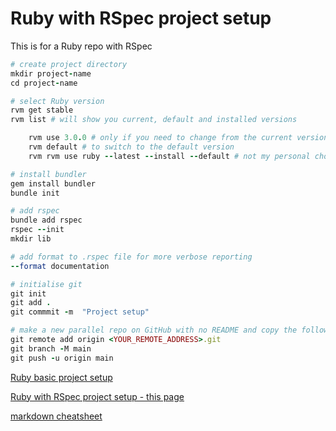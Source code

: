 # Ruby with RSpec project setup

This is for a Ruby repo with RSpec

```ruby
# create project directory
mkdir project-name
cd project-name

# select Ruby version
rvm get stable
rvm list # will show you current, default and installed versions

    rvm use 3.0.0 # only if you need to change from the current version
    rvm default # to switch to the default version
    rvm rvm use ruby --latest --install --default # not my personal choice!

# install bundler
gem install bundler
bundle init

# add rspec
bundle add rspec
rspec --init
mkdir lib

# add format to .rspec file for more verbose reporting
--format documentation

# initialise git
git init
git add .
git commmit -m  "Project setup"

# make a new parallel repo on GitHub with no README and copy the following from there
git remote add origin <YOUR_REMOTE_ADDRESS>.git
git branch -M main
git push -u origin main

```

[Ruby basic project setup](https://github.com/pablisch/project-setup/blob/main/ruby_basic.md)

[Ruby with RSpec project setup - this page](https://github.com/pablisch/project-setup/blob/main/ruby_with_rspec.md)

[markdown cheatsheet](https://github.com/adam-p/markdown-here/wiki/Markdown-Cheatsheet)
